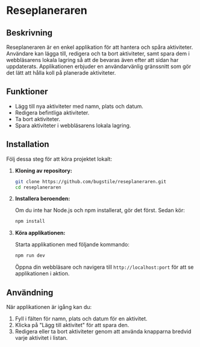 # Reseplaneraren

## Beskrivning

Reseplaneraren är en enkel applikation för att hantera och spåra aktiviteter. Användare kan lägga till, redigera och ta bort aktiviteter, samt spara dem i webbläsarens lokala lagring så att de bevaras även efter att sidan har uppdaterats. Applikationen erbjuder en användarvänlig gränssnitt som gör det lätt att hålla koll på planerade aktiviteter.

## Funktioner

- Lägg till nya aktiviteter med namn, plats och datum.
- Redigera befintliga aktiviteter.
- Ta bort aktiviteter.
- Spara aktiviteter i webbläsarens lokala lagring.

## Installation

Följ dessa steg för att köra projektet lokalt:

1. **Kloning av repository:**

   ```bash
   git clone https://github.com/bugstile/reseplaneraren.git
   cd reseplaneraren
   ```

2. **Installera beroenden:**

   Om du inte har Node.js och npm installerat, gör det först. Sedan kör:

   ```bash
   npm install
   ```

3. **Köra applikationen:**

   Starta applikationen med följande kommando:

   ```bash
   npm run dev
   ```

   Öppna din webbläsare och navigera till `http://localhost:port` för att se applikationen i aktion.

## Användning

När applikationen är igång kan du:

1. Fyll i fälten för namn, plats och datum för en aktivitet.
2. Klicka på "Lägg till aktivitet" för att spara den.
3. Redigera eller ta bort aktiviteter genom att använda knapparna bredvid varje aktivitet i listan.

